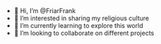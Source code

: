 - 👋 Hi, I’m @FriarFrank
- 👀 I’m interested in sharing my religious culture
- 🌱 I’m currently learning to explore this world
- 💞️ I’m looking to collaborate on different projects


<!---
FriarFrank/FriarFrank is a ✨ special ✨ repository because its `README.md` (this file) appears on your GitHub profile.
You can click the Preview link to take a look at your changes.
--->
